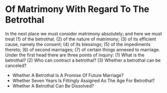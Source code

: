 # Of Matrimony With Regard To The Betrothal

In the next place we must consider matrimony absolutely; and here we must treat (1) of the betrothal; (2) of the nature of matrimony; (3) of its efficient cause, namely the consent; (4) of its blessings; (5) of the impediments thereto; (6) of second marriages; (7) of certain things annexed to marriage.  Under the first head there are three points of inquiry:
(1) What is the betrothal?
(2) Who can contract a betrothal?
(3) Whether a betrothal can be canceled?

* Whether A Betrothal Is A Promise Of Future Marriage?
* Whether Seven Years Is Fittingly Assigned As The Age For Betrothal?
* Whether A Betrothal Can Be Dissolved?
